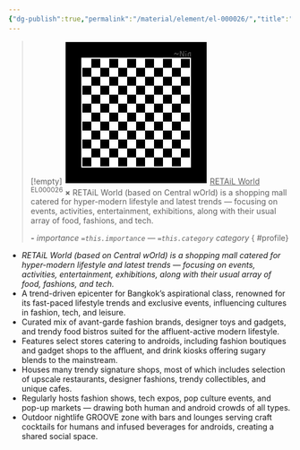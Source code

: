 ```yaml
---
{"dg-publish":true,"permalink":"/material/element/el-000026/","title":"RETAiL World","tags":["-element","-priority/minus"]}
---
```


>[!empty]
> ![RESOURCE/ASSET/OTHER/PlaceholderIcon.png|icon](/img/user/RESOURCE/ASSET/OTHER/PlaceholderIcon.png) <u class="title">RETAiL World</u> <sup class="title">EL000026</sup> <b class="title">×</b>
> RETAiL World (based on Central wOrld) is a shopping mall catered for hyper-modern lifestyle and latest trends — focusing on events, activities, entertainment, exhibitions, along with their usual array of food, fashions, and tech.
> 
> <b>\-</b>
> <i class="small">importance `=this.importance` — `=this.category` category</i>
{ #profile}


- *RETAiL World (based on Central wOrld) is a shopping mall catered for hyper-modern lifestyle and latest trends — focusing on events, activities, entertainment, exhibitions, along with their usual array of food, fashions, and tech.*
- A trend-driven epicenter for Bangkok’s aspirational class, renowned for its fast-paced lifestyle trends and exclusive events, influencing cultures in fashion, tech, and leisure.
- Curated mix of avant-garde fashion brands, designer toys and gadgets, and trendy food bistros suited for the affluent-active modern lifestyle.
- Features select stores catering to androids, including fashion boutiques and gadget shops to the affluent, and drink kiosks offering sugary blends to the mainstream.
- Houses many trendy signature shops, most of which includes selection of upscale restaurants, designer fashions, trendy collectibles, and unique cafes.
- Regularly hosts fashion shows, tech expos, pop culture events, and pop-up markets — drawing both human and android crowds of all types.
- Outdoor nightlife GROOVE zone with bars and lounges serving craft cocktails for humans and infused beverages for androids, creating a shared social space.